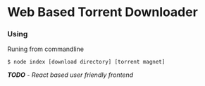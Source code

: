 # Web Based Torrent Downloader

### Using

Runing from commandline

```Shell
$ node index [download directory] [torrent magnet]
```

_**TODO** - React based user friendly frontend_
